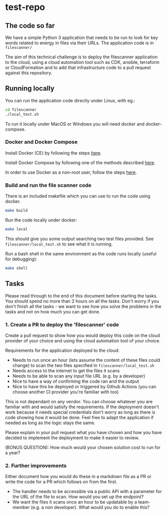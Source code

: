 # test-repo

## The code so far

We have a simple Python 3 application that needs to be run to look for key words related to energy
in files via their URLs. The application code is in `filescanner/`

The aim of this technical challenge is to deploy the filescanner application to the cloud, using a
cloud automation tool such as CDK, ansible, terraform or CloudFormation and to add that
infrastructure code to a pull request against this repository.

## Running locally

You can run the application code directly under Linux, with eg.:

```bash
cd filescanner
./local_test.sh
```

To run it locally under MacOS or Windows you will need docker and docker-compose.

### Docker and Docker Compose

Install Docker (CE) by following the steps [here](https://docs.docker.com/install/).

Install Docker Compose by following one of the methods described
[here](https://docs.docker.com/compose/install/).

In order to use Docker as a non-root user, follow the steps
[here](https://docs.docker.com/install/linux/linux-postinstall/).

### Build and run the file scanner code

There is an included makefile which you can use to run the code using docker.

```bash
make build
```

Run the code locally under docker:

```bash
make local
```

This should give you some output searching two test files provided. See `filescanner/local_test.sh`
to see what it is running.

Run a bash shell in the same environment as the code runs locally (useful for debugging):

```bash
make shell
```

## Tasks

Please read through to the end of this document before starting the tasks. You should spend no more
than 2 hours on all the tasks. Don't worry if you don't finish all the tasks - we want to see how
you solve the problems in the tasks and not on how much you can get done.

### 1. Create a PR to deploy the 'filescanner' code

Create a pull request to show how you would deploy this code on the cloud provider of your choice
and using the cloud automation tool of your choice.

Requirements for the application deployed to the cloud:

- Needs to run once an hour (lets assume the content of these files could change) to scan the two
files specified in `filescanner/local_test.sh`
- Needs access to the internet to get the files it scans
- Needs to be able to scan any input file URL (e.g. by a developer)
- Nice to have a way of confirming the code ran and the output
- Nice to have this be deployed or triggered by Github Actions (you can choose another CI provider
you're familiar with too)

This is not dependant on any vendor. You can choose whatever you are familiar with and would satisfy
the requirements. If the deployment doesn't work because it needs special credentials don't worry as
long as there is code showing how it would be done. Feel free to adapt the application if needed as
long as the logic stays the same.

Please explain in your pull request what you have chosen and how you have decided to implement the
deployment to make it easier to review.

(BONUS QUESTION): How much would your chosen solution cost to run for a year?

### 2. Further improvements

Either document how you would do these in a markdown file as a PR or write the code for a PR which
follows on from the first.

- The handler needs to be accessible via a public API with a parameter for the URL of the file to
  scan. How would you set up the endpoint?
- We want the files it scans once an hour to be updatable by a team-member (e.g. a non developer).
  What would you do to enable this?
